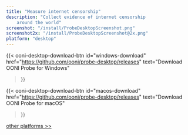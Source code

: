 ```yaml
---
title: "Measure internet censorship"
description: "Collect evidence of internet censorship
    around the world"
screenshot: "/install/ProbeDesktopScreenshot.png"
screenshot2x: "/install/ProbeDesktopScreenshot@2x.png"
platform: "desktop"
---
```


{{< ooni-desktop-download-btn
    id="windows-download"
    href="https://github.com/ooni/probe-desktop/releases"
    text="Download OONI Probe for Windows"
>}}

{{< ooni-desktop-download-btn
    id="macos-download"
    href="https://github.com/ooni/probe-desktop/releases"
    text="Download OONI Probe for macOS"
>}}

[other platforms >>](/install/all)
